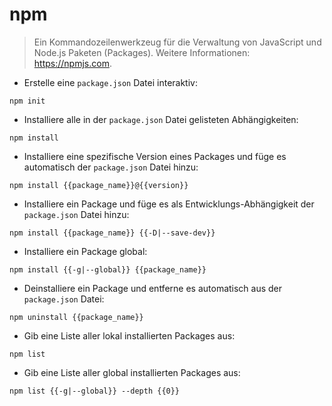 # npm

> Ein Kommandozeilenwerkzeug für die Verwaltung von JavaScript und Node.js Paketen (Packages).
> Weitere Informationen: <https://npmjs.com>.

- Erstelle eine `package.json` Datei interaktiv:

`npm init`

- Installiere alle in der `package.json` Datei gelisteten Abhängigkeiten:

`npm install`

- Installiere eine spezifische Version eines Packages und füge es automatisch der `package.json` Datei hinzu:

`npm install {{package_name}}@{{version}}`

- Installiere ein Package und füge es als Entwicklungs-Abhängigkeit der `package.json` Datei hinzu:

`npm install {{package_name}} {{-D|--save-dev}}`

- Installiere ein Package global:

`npm install {{-g|--global}} {{package_name}}`

- Deinstalliere ein Package und entferne es automatisch aus der `package.json` Datei:

`npm uninstall {{package_name}}`

- Gib eine Liste aller lokal installierten Packages aus:

`npm list`

- Gib eine Liste aller global installierten Packages aus:

`npm list {{-g|--global}} --depth {{0}}`
